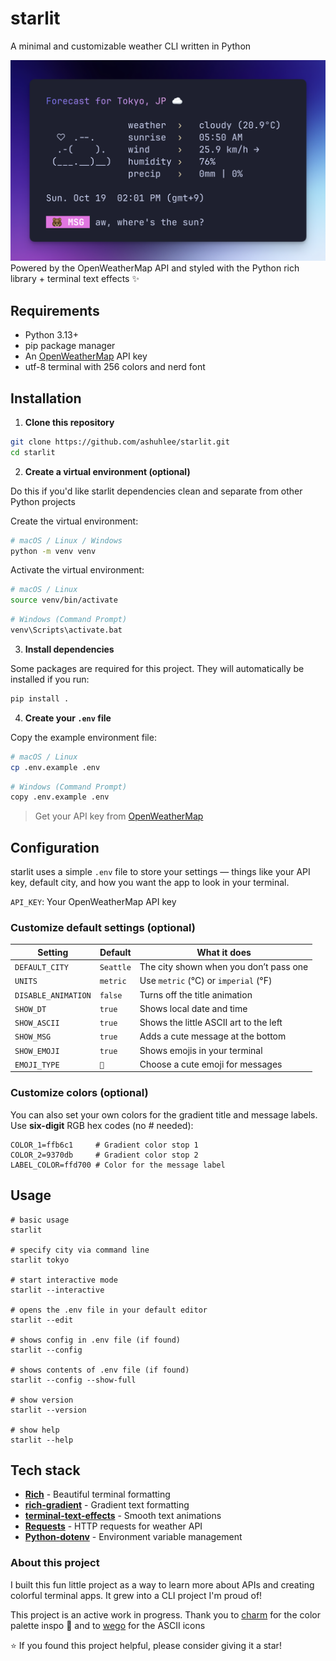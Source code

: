# starlit
A minimal and customizable weather CLI written in Python


![preview](assets/preview-1.png)
Powered by the OpenWeatherMap API and styled with the Python rich library + terminal text effects ✨

## Requirements
- Python 3.13+
- pip package manager
- An [OpenWeatherMap](https://openweathermap.org) API key
- utf-8 terminal with 256 colors and nerd font

## Installation
1. **Clone this repository**
```zsh
git clone https://github.com/ashuhlee/starlit.git
cd starlit
```

2. **Create a virtual environment (optional)**

Do this if you'd like starlit dependencies clean and separate from other Python projects

Create the virtual environment:
```zsh
# macOS / Linux / Windows
python -m venv venv
```

Activate the virtual environment:
```zsh
# macOS / Linux
source venv/bin/activate
```

```zsh
# Windows (Command Prompt)
venv\Scripts\activate.bat
```

3. **Install dependencies**

Some packages are required for this project. They will automatically be installed if you run:
```zsh
pip install .
```
4. **Create your `.env` file**

Copy the example environment file:

```zsh
# macOS / Linux
cp .env.example .env
```
```zsh
# Windows (Command Prompt)
copy .env.example .env
```
> Get your API key from [OpenWeatherMap](https://openweathermap.org/api)
> 

## Configuration
starlit uses a simple `.env` file to store your settings — things like your API key, default city, and how you want the app to look in your terminal.

`API_KEY`: Your OpenWeatherMap API key

### Customize default settings (optional)

| Setting             | Default   | What it does                           |
| ------------------- |-----------|----------------------------------------|
| `DEFAULT_CITY`      | `Seattle` | The city shown when you don’t pass one |
| `UNITS`             | `metric`  | Use `metric` (°C) or `imperial` (°F)   |
| `DISABLE_ANIMATION` | `false`   | Turns off the title animation          |
| `SHOW_DT`           | `true`    | Shows local date and time              |
| `SHOW_ASCII`        | `true`    | Shows the little ASCII art to the left |
| `SHOW_MSG`          | `true`    | Adds a cute message at the bottom      |
| `SHOW_EMOJI`        | `true`    | Shows emojis in your terminal          |
| `EMOJI_TYPE`        | `🐻`      | Choose a cute emoji for messages       |

### Customize colors (optional)
You can also set your own colors for the gradient title and message labels.
Use **six-digit** RGB hex codes (no # needed):

```
COLOR_1=ffb6c1     # Gradient color stop 1
COLOR_2=9370db     # Gradient color stop 2
LABEL_COLOR=ffd700 # Color for the message label
```

## Usage

```
# basic usage
starlit

# specify city via command line
starlit tokyo

# start interactive mode
starlit --interactive 

# opens the .env file in your default editor
starlit --edit

# shows config in .env file (if found)
starlit --config

# shows contents of .env file (if found)
starlit --config --show-full

# show version
starlit --version

# show help
starlit --help
```

## Tech stack

- **[Rich](https://github.com/Textualize/rich)** - Beautiful terminal formatting
- **[rich-gradient](https://github.com/maxludden/rich-gradient)** - Gradient text formatting
- **[terminal-text-effects](https://github.com/ChrisBuilds/terminaltexteffects)** - Smooth text animations
- **[Requests](https://pypi.org/project/requests/)** - HTTP requests for weather API
- **[Python-dotenv](https://pypi.org/project/python-dotenv/)** - Environment variable management

### About this project
I built this fun little project as a way to learn more about APIs and creating colorful terminal apps. It grew into a CLI project I'm proud of!

This project is an active work in progress. Thank you to [charm](https://github.com/charmbracelet) for the color palette inspo 🎨 and to [wego](https://github.com/schachmat/wego/tree/master) for the ASCII icons

⭐ If you found this project helpful, please consider giving it a star!
